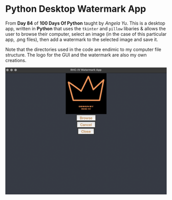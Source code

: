 # Python Desktop Watermark App

From **Day 84** of **100 Days Of Python** taught by _Angela Yu_. This is a desktop app, written in **Python** that uses the `tkinter` and `pillow` libaries & allows the user to browse their computer, select an image (in the case of this particular app, .png files), then add a watermark to the selected image and save it.

Note that the directories used in the code are endimic to my computer file structure. The logo for the GUI and the watermark are also my own creations.

![Desktop Watermark App](https://github.com/rhc-iv/py-watermark-app/blob/main/screenshot.png)

